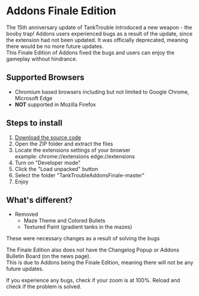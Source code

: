 # Addons Finale Edition
The 15th anniversary update of TankTrouble introduced a new weapon - the booby trap! Addons users experienced bugs as a result of the update, since the extension had not been updated. It was officially deprecated, meaning there would be no more future updates.  
This Finale Edition of Addons fixed the bugs and users can enjoy the gameplay without hindrance. 

## Supported Browsers
* Chromium based browsers including but not limited to Google Chrome, Microsoft Edge  
* **NOT** supported in Mozilla Firefox

## Steps to install 
1. [Download the source code](https://github.com/turtlesteak/TankTroubleAddonsFinale/archive/refs/heads/main.zip)
2. Open the ZIP folder and extract the files
3. Locate the extensions settings of your browser  
  example: chrome://extensions edge://extensions
4. Turn on "Developer mode" 
5. Click the "Load unpacked" button
6. Select the folder "TankTroubleAddonsFinale-master"
7. Enjoy

## What's different?
* Removed
  * Maze Theme and Colored Bullets
  * Textured Paint (gradient tanks in the mazes)
  
These were necessary changes as a result of solving the bugs

The Finale Edition also does not have the Changelog Popup or Addons Bulletin Board (on the news page).  
This is due to Addons being the Finale Edition, meaning there will not be any future updates. 

If you experience any bugs, check if your zoom is at 100%. Reload and check if the problem is solved. 
